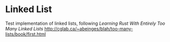 # Linked List #

Test implementation of linked lists, following _Learning Rust With Entirely Too Many Linked Lists_
http://cglab.ca/~abeinges/blah/too-many-lists/book/first.html
